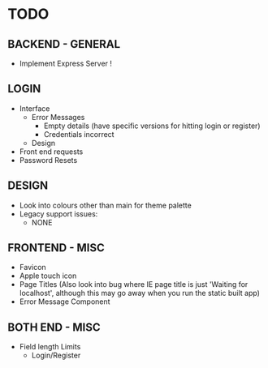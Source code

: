 
# TODO

## BACKEND - GENERAL

* Implement Express Server !

## LOGIN

* Interface
    - Error Messages
        + Empty details (have specific versions for hitting login or register)
        + Credentials incorrect
    - Design
* Front end requests
* Password Resets

## DESIGN

* Look into colours other than main for theme palette
* Legacy support issues:
    - NONE

## FRONTEND - MISC

* Favicon
* Apple touch icon
* Page Titles (Also look into bug where IE page title is just 'Waiting for localhost', although this may go away when you run the static built app)
* Error Message Component

## BOTH END - MISC

* Field length Limits
    - Login/Register
